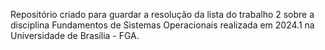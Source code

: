 Repositório criado para guardar a resolução da lista do trabalho 2 sobre a disciplina Fundamentos de Sistemas Operacionais realizada em 2024.1 na Universidade de Brasília - FGA.
